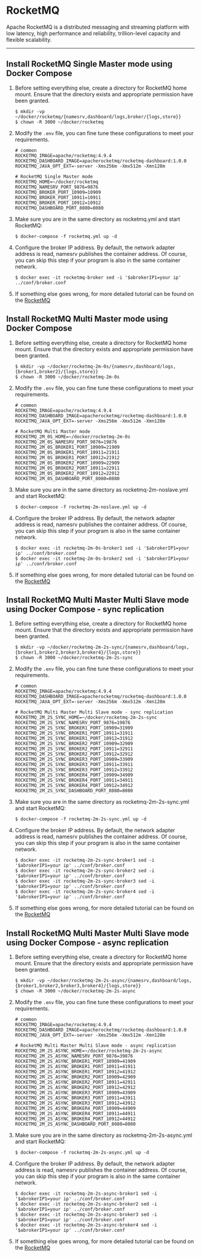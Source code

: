 # RocketMQ

Apache RocketMQ is a distributed messaging and streaming platform with low latency, high performance and reliability,
trillion-level capacity and flexible scalability.

---

## Install RocketMQ Single Master mode using Docker Compose

1. Before setting everything else, create a directory for RocketMQ home mount. Ensure that the directory exists and
   appropriate permission have been granted.

   ```shell
   $ mkdir -vp ~/docker/rocketmq/{namesrv,dashboard/logs,broker/{logs,store}}
   $ chown -R 3000 ~/docker/rocketmq
   ```

2. Modify the `.env` file, you can fine tune these configurations to meet your requirements.

   ```properties
   # common
   ROCKETMQ_IMAGE=apache/rocketmq:4.9.4
   ROCKETMQ_DASHBOARD_IMAGE=apacherocketmq/rocketmq-dashboard:1.0.0
   ROCKETMQ_JAVA_OPT_EXT=-server -Xms256m -Xmx512m -Xmn128m
   
   # RocketMQ Single Master mode
   ROCKETMQ_HOME=~/docker/rocketmq
   ROCKETMQ_NAMESRV_PORT_9876=9876
   ROCKETMQ_BROKER_PORT_10909=10909
   ROCKETMQ_BROKER_PORT_10911=10911
   ROCKETMQ_BROKER_PORT_10912=10912
   ROCKETMQ_DASHBOARD_PORT_8080=8080
   ```

3. Make sure you are in the same directory as rocketmq.yml and start RocketMQ:

   ```shell
   $ docker-compose -f rocketmq.yml up -d
   ```

4. Configure the broker IP address. By default, the network adapter address is read, namesrv publishes the container
   address. Of course, you can skip this step if your program is also in the same container network.

   ```shell
   $ docker exec -it rocketmq-broker sed -i '$abrokerIP1=your ip' ../conf/broker.conf
   ```
   
5. If something else goes wrong, for more detailed tutorial can be found on
   the [RocketMQ](https://rocketmq.apache.org/)

## Install RocketMQ Multi Master mode using Docker Compose

1. Before setting everything else, create a directory for RocketMQ home mount. Ensure that the directory exists and
   appropriate permission have been granted.

   ```shell
   $ mkdir -vp ~/docker/rocketmq-2m-0s/{namesrv,dashboard/logs,{broker1,broker2}/{logs,store}}
   $ chown -R 3000 ~/docker/rocketmq-2m-0s
   ```

2. Modify the `.env` file, you can fine tune these configurations to meet your requirements.

   ```properties
   # common
   ROCKETMQ_IMAGE=apache/rocketmq:4.9.4
   ROCKETMQ_DASHBOARD_IMAGE=apacherocketmq/rocketmq-dashboard:1.0.0
   ROCKETMQ_JAVA_OPT_EXT=-server -Xms256m -Xmx512m -Xmn128m
   
   # RocketMQ Multi Master mode
   ROCKETMQ_2M_0S_HOME=~/docker/rocketmq-2m-0s
   ROCKETMQ_2M_0S_NAMESRV_PORT_9876=19876
   ROCKETMQ_2M_0S_BROKER1_PORT_10909=21909
   ROCKETMQ_2M_0S_BROKER1_PORT_10911=21911
   ROCKETMQ_2M_0S_BROKER1_PORT_10912=21912
   ROCKETMQ_2M_0S_BROKER2_PORT_10909=22909
   ROCKETMQ_2M_0S_BROKER2_PORT_10911=22911
   ROCKETMQ_2M_0S_BROKER2_PORT_10912=22912
   ROCKETMQ_2M_0S_DASHBOARD_PORT_8080=8080
   ```

3. Make sure you are in the same directory as rocketmq-2m-noslave.yml and start RocketMQ:

   ```shell
   $ docker-compose -f rocketmq-2m-noslave.yml up -d
   ```

4. Configure the broker IP address. By default, the network adapter address is read, namesrv publishes the container
   address. Of course, you can skip this step if your program is also in the same container network.

   ```shell
   $ docker exec -it rocketmq-2m-0s-broker1 sed -i '$abrokerIP1=your ip' ../conf/broker.conf
   $ docker exec -it rocketmq-2m-0s-broker2 sed -i '$abrokerIP1=your ip' ../conf/broker.conf
   ```

5. If something else goes wrong, for more detailed tutorial can be found on
   the [RocketMQ](https://rocketmq.apache.org/)

## Install RocketMQ Multi Master Multi Slave mode using Docker Compose - sync replication

1. Before setting everything else, create a directory for RocketMQ home mount. Ensure that the directory exists and
   appropriate permission have been granted.

   ```shell
   $ mkdir -vp ~/docker/rocketmq-2m-2s-sync/{namesrv,dashboard/logs,{broker1,broker2,broker3,broker4}/{logs,store}}
   $ chown -R 3000 ~/docker/rocketmq-2m-2s-sync
   ```

2. Modify the `.env` file, you can fine tune these configurations to meet your requirements.

   ```properties
   # common
   ROCKETMQ_IMAGE=apache/rocketmq:4.9.4
   ROCKETMQ_DASHBOARD_IMAGE=apacherocketmq/rocketmq-dashboard:1.0.0
   ROCKETMQ_JAVA_OPT_EXT=-server -Xms256m -Xmx512m -Xmn128m
   
   # RocketMQ Multi Master Multi Slave mode - sync replication
   ROCKETMQ_2M_2S_SYNC_HOME=~/docker/rocketmq-2m-2s-sync
   ROCKETMQ_2M_2S_SYNC_NAMESRV_PORT_9876=19876
   ROCKETMQ_2M_2S_SYNC_BROKER1_PORT_10909=31909
   ROCKETMQ_2M_2S_SYNC_BROKER1_PORT_10911=31911
   ROCKETMQ_2M_2S_SYNC_BROKER1_PORT_10912=31912
   ROCKETMQ_2M_2S_SYNC_BROKER2_PORT_10909=32909
   ROCKETMQ_2M_2S_SYNC_BROKER2_PORT_10911=32911
   ROCKETMQ_2M_2S_SYNC_BROKER2_PORT_10912=32912
   ROCKETMQ_2M_2S_SYNC_BROKER3_PORT_10909=33909
   ROCKETMQ_2M_2S_SYNC_BROKER3_PORT_10911=33911
   ROCKETMQ_2M_2S_SYNC_BROKER3_PORT_10912=33912
   ROCKETMQ_2M_2S_SYNC_BROKER4_PORT_10909=34909
   ROCKETMQ_2M_2S_SYNC_BROKER4_PORT_10911=34911
   ROCKETMQ_2M_2S_SYNC_BROKER4_PORT_10912=34912
   ROCKETMQ_2M_2S_SYNC_DASHBOARD_PORT_8080=8080
   ```

3. Make sure you are in the same directory as rocketmq-2m-2s-sync.yml and start RocketMQ:

   ```shell
   $ docker-compose -f rocketmq-2m-2s-sync.yml up -d
   ```

4. Configure the broker IP address. By default, the network adapter address is read, namesrv publishes the container
   address. Of course, you can skip this step if your program is also in the same container network.

   ```shell
   $ docker exec -it rocketmq-2m-2s-sync-broker1 sed -i '$abrokerIP1=your ip' ../conf/broker.conf
   $ docker exec -it rocketmq-2m-2s-sync-broker2 sed -i '$abrokerIP1=your ip' ../conf/broker.conf
   $ docker exec -it rocketmq-2m-2s-sync-broker3 sed -i '$abrokerIP1=your ip' ../conf/broker.conf
   $ docker exec -it rocketmq-2m-2s-sync-broker4 sed -i '$abrokerIP1=your ip' ../conf/broker.conf
   ```
   
5. If something else goes wrong, for more detailed tutorial can be found on
   the [RocketMQ](https://rocketmq.apache.org/)

## Install RocketMQ Multi Master Multi Slave mode using Docker Compose - async replication

1. Before setting everything else, create a directory for RocketMQ home mount. Ensure that the directory exists and
   appropriate permission have been granted.

   ```shell
   $ mkdir -vp ~/docker/rocketmq-2m-2s-async/{namesrv,dashboard/logs,{broker1,broker2,broker3,broker4}/{logs,store}}
   $ chown -R 3000 ~/docker/rocketmq-2m-2s-async
   ```

2. Modify the `.env` file, you can fine tune these configurations to meet your requirements.

   ```properties
   # common
   ROCKETMQ_IMAGE=apache/rocketmq:4.9.4
   ROCKETMQ_DASHBOARD_IMAGE=apacherocketmq/rocketmq-dashboard:1.0.0
   ROCKETMQ_JAVA_OPT_EXT=-server -Xms256m -Xmx512m -Xmn128m
   
   # RocketMQ Multi Master Multi Slave mode - async replication
   ROCKETMQ_2M_2S_ASYNC_HOME=~/docker/rocketmq-2m-2s-async
   ROCKETMQ_2M_2S_ASYNC_NAMESRV_PORT_9876=39876
   ROCKETMQ_2M_2S_ASYNC_BROKER1_PORT_10909=41909
   ROCKETMQ_2M_2S_ASYNC_BROKER1_PORT_10911=41911
   ROCKETMQ_2M_2S_ASYNC_BROKER1_PORT_10912=41912
   ROCKETMQ_2M_2S_ASYNC_BROKER2_PORT_10909=42909
   ROCKETMQ_2M_2S_ASYNC_BROKER2_PORT_10911=42911
   ROCKETMQ_2M_2S_ASYNC_BROKER2_PORT_10912=42912
   ROCKETMQ_2M_2S_ASYNC_BROKER3_PORT_10909=43909
   ROCKETMQ_2M_2S_ASYNC_BROKER3_PORT_10911=43911
   ROCKETMQ_2M_2S_ASYNC_BROKER3_PORT_10912=43912
   ROCKETMQ_2M_2S_ASYNC_BROKER4_PORT_10909=44909
   ROCKETMQ_2M_2S_ASYNC_BROKER4_PORT_10911=44911
   ROCKETMQ_2M_2S_ASYNC_BROKER4_PORT_10912=44912
   ROCKETMQ_2M_2S_ASYNC_DASHBOARD_PORT_8080=8080
   ```

3. Make sure you are in the same directory as rocketmq-2m-2s-async.yml and start RocketMQ:

   ```shell
   $ docker-compose -f rocketmq-2m-2s-async.yml up -d
   ```

4. Configure the broker IP address. By default, the network adapter address is read, namesrv publishes the container
   address. Of course, you can skip this step if your program is also in the same container network.

   ```shell
   $ docker exec -it rocketmq-2m-2s-async-broker1 sed -i '$abrokerIP1=your ip' ../conf/broker.conf
   $ docker exec -it rocketmq-2m-2s-async-broker2 sed -i '$abrokerIP1=your ip' ../conf/broker.conf
   $ docker exec -it rocketmq-2m-2s-async-broker3 sed -i '$abrokerIP1=your ip' ../conf/broker.conf
   $ docker exec -it rocketmq-2m-2s-async-broker4 sed -i '$abrokerIP1=your ip' ../conf/broker.conf
   ```
   
5. If something else goes wrong, for more detailed tutorial can be found on
   the [RocketMQ](https://rocketmq.apache.org/)